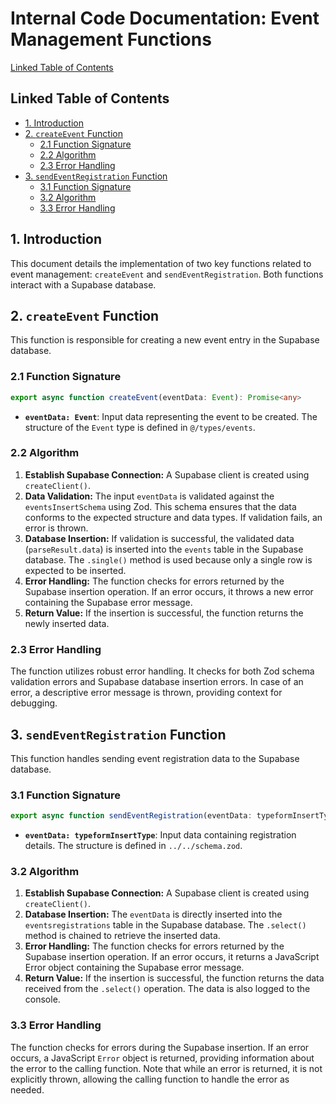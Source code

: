 # Internal Code Documentation: Event Management Functions

[Linked Table of Contents](#linked-table-of-contents)

## Linked Table of Contents

* [1. Introduction](#1-introduction)
* [2. `createEvent` Function](#2-createevent-function)
    * [2.1 Function Signature](#21-function-signature)
    * [2.2 Algorithm](#22-algorithm)
    * [2.3 Error Handling](#23-error-handling)
* [3. `sendEventRegistration` Function](#3-sendeventregistration-function)
    * [3.1 Function Signature](#31-function-signature)
    * [3.2 Algorithm](#32-algorithm)
    * [3.3 Error Handling](#33-error-handling)


## 1. Introduction

This document details the implementation of two key functions related to event management: `createEvent` and `sendEventRegistration`.  Both functions interact with a Supabase database.


## 2. `createEvent` Function

This function is responsible for creating a new event entry in the Supabase database.

### 2.1 Function Signature

```typescript
export async function createEvent(eventData: Event): Promise<any> 
```

*   **`eventData: Event`**:  Input data representing the event to be created.  The structure of the `Event` type is defined in `@/types/events`.

### 2.2 Algorithm

1.  **Establish Supabase Connection:** A Supabase client is created using `createClient()`.
2.  **Data Validation:** The input `eventData` is validated against the `eventsInsertSchema` using Zod.  This schema ensures that the data conforms to the expected structure and data types. If validation fails, an error is thrown.
3.  **Database Insertion:** If validation is successful, the validated data (`parseResult.data`) is inserted into the `events` table in the Supabase database. The `.single()` method is used because only a single row is expected to be inserted.
4.  **Error Handling:** The function checks for errors returned by the Supabase insertion operation. If an error occurs, it throws a new error containing the Supabase error message.
5.  **Return Value:** If the insertion is successful, the function returns the newly inserted data.

### 2.3 Error Handling

The function utilizes robust error handling.  It checks for both Zod schema validation errors and Supabase database insertion errors.  In case of an error, a descriptive error message is thrown, providing context for debugging.


## 3. `sendEventRegistration` Function

This function handles sending event registration data to the Supabase database.

### 3.1 Function Signature

```typescript
export async function sendEventRegistration(eventData: typeformInsertType): Promise<any>
```

*   **`eventData: typeformInsertType`**: Input data containing registration details. The structure is defined in `../../schema.zod`.

### 3.2 Algorithm

1.  **Establish Supabase Connection:** A Supabase client is created using `createClient()`.
2.  **Database Insertion:** The `eventData` is directly inserted into the `eventsregistrations` table in the Supabase database. The `.select()` method is chained to retrieve the inserted data.
3.  **Error Handling:** The function checks for errors returned by the Supabase insertion operation. If an error occurs, it returns a JavaScript Error object containing the Supabase error message.
4.  **Return Value:** If the insertion is successful, the function returns the data received from the `.select()` operation.  The data is also logged to the console.


### 3.3 Error Handling

The function checks for errors during the Supabase insertion.  If an error occurs, a JavaScript `Error` object is returned, providing information about the error to the calling function.  Note that while an error is returned, it is not explicitly thrown, allowing the calling function to handle the error as needed.

